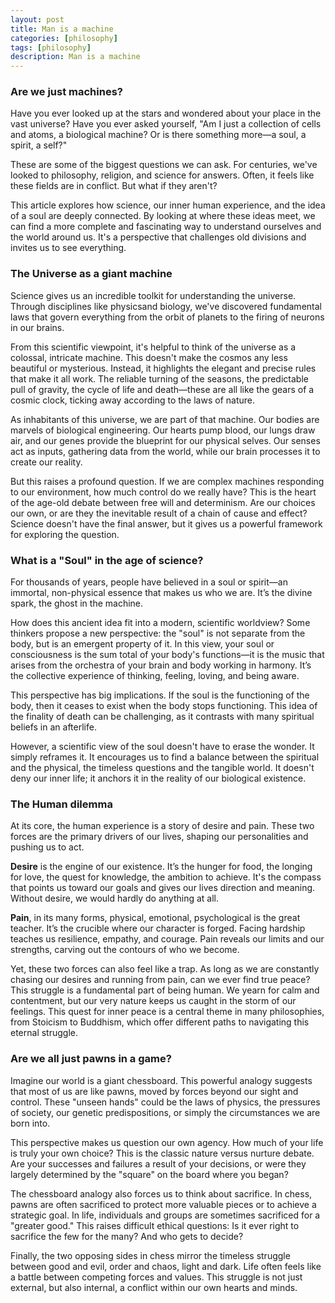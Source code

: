 ```yaml
---
layout: post
title: Man is a machine
categories: [philosophy]
tags: [philosophy]
description: Man is a machine
---
```


### Are we just machines?

Have you ever looked up at the stars and wondered about your place in the vast universe? Have you ever asked yourself, "Am I just a collection of cells and atoms, a biological machine? Or is there something more—a soul, a spirit, a self?"

These are some of the biggest questions we can ask. For centuries, we've looked to philosophy, religion, and science for answers. Often, it feels like these fields are in conflict. But what if they aren't?

This article explores how science, our inner human experience, and the idea of a soul are deeply connected. By looking at where these ideas meet, we can find a more complete and fascinating way to understand ourselves and the world around us. It's a perspective that challenges old divisions and invites us to see everything.

### The Universe as a giant machine

Science gives us an incredible toolkit for understanding the universe. Through disciplines like physicsand biology, we've discovered fundamental laws that govern everything from the orbit of planets to the firing of neurons in our brains.

From this scientific viewpoint, it's helpful to think of the universe as a colossal, intricate machine. This doesn't make the cosmos any less beautiful or mysterious. Instead, it highlights the elegant and precise rules that make it all work. The reliable turning of the seasons, the predictable pull of gravity, the cycle of life and death—these are all like the gears of a cosmic clock, ticking away according to the laws of nature.

As inhabitants of this universe, we are part of that machine. Our bodies are marvels of biological engineering. Our hearts pump blood, our lungs draw air, and our genes provide the blueprint for our physical selves. Our senses act as inputs, gathering data from the world, while our brain processes it to create our reality.

But this raises a profound question. If we are complex machines responding to our environment, how much control do we really have? This is the heart of the age-old debate between free will and determinism. Are our choices our own, or are they the inevitable result of a chain of cause and effect? Science doesn't have the final answer, but it gives us a powerful framework for exploring the question.

### What is a "Soul" in the age of science?

For thousands of years, people have believed in a soul or spirit—an immortal, non-physical essence that makes us who we are. It’s the divine spark, the ghost in the machine.

How does this ancient idea fit into a modern, scientific worldview? Some thinkers propose a new perspective: the "soul" is not separate from the body, but is an emergent property of it. In this view, your soul or consciousness is the sum total of your body's functions—it is the music that arises from the orchestra of your brain and body working in harmony. It’s the collective experience of thinking, feeling, loving, and being aware.

This perspective has big implications. If the soul is the functioning of the body, then it ceases to exist when the body stops functioning. This idea of the finality of death can be challenging, as it contrasts with many spiritual beliefs in an afterlife.

However, a scientific view of the soul doesn't have to erase the wonder. It simply reframes it. It encourages us to find a balance between the spiritual and the physical, the timeless questions and the tangible world. It doesn't deny our inner life; it anchors it in the reality of our biological existence.

### The Human dilemma

At its core, the human experience is a story of desire and pain. These two forces are the primary drivers of our lives, shaping our personalities and pushing us to act.

**Desire** is the engine of our existence. It’s the hunger for food, the longing for love, the quest for knowledge, the ambition to achieve. It's the compass that points us toward our goals and gives our lives direction and meaning. Without desire, we would hardly do anything at all.

**Pain**, in its many forms, physical, emotional, psychological is the great teacher. It’s the crucible where our character is forged. Facing hardship teaches us resilience, empathy, and courage. Pain reveals our limits and our strengths, carving out the contours of who we become.

Yet, these two forces can also feel like a trap. As long as we are constantly chasing our desires and running from pain, can we ever find true peace? This struggle is a fundamental part of being human. We yearn for calm and contentment, but our very nature keeps us caught in the storm of our feelings. This quest for inner peace is a central theme in many philosophies, from Stoicism to Buddhism, which offer different paths to navigating this eternal struggle.

### Are we all just pawns in a game?

Imagine our world is a giant chessboard. This powerful analogy suggests that most of us are like pawns, moved by forces beyond our sight and control. These "unseen hands" could be the laws of physics, the pressures of society, our genetic predispositions, or simply the circumstances we are born into.

This perspective makes us question our own agency. How much of your life is truly your own choice? This is the classic nature versus nurture debate. Are your successes and failures a result of your decisions, or were they largely determined by the "square" on the board where you began?

The chessboard analogy also forces us to think about sacrifice. In chess, pawns are often sacrificed to protect more valuable pieces or to achieve a strategic goal. In life, individuals and groups are sometimes sacrificed for a "greater good." This raises difficult ethical questions: Is it ever right to sacrifice the few for the many? And who gets to decide?

Finally, the two opposing sides in chess mirror the timeless struggle between good and evil, order and chaos, light and dark. Life often feels like a battle between competing forces and values. This struggle is not just external, but also internal, a conflict within our own hearts and minds.